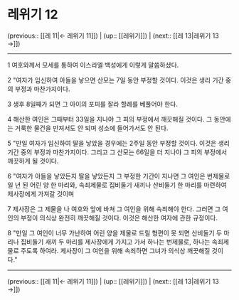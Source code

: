 # 레위기 12

(previous:: [[레 11|← 레위기 11]]) | (up:: [[레위기]]) | (next:: [[레 13|레위기 13 →]])

***




1 
여호와께서 모세를 통하여 이스라엘 백성에게 이렇게 말씀하셨다. 



2 
"여자가 임신하여 아들을 낳으면 산모는 7일 동안 부정할 것이다. 이것은 생리 기간 중의 부정과 마찬가지이다. 



3 
생후 8일째가 되면 그 아이의 포피를 잘라 할례를 베풀어야 한다. 



4 
해산한 여인은 그때부터 33일을 지나야 그 피의 부정에서 깨끗해질 것이다. 그 동안에는 거룩한 물건을 만져서도 안 되며 성소에 들어가서도 안 된다. 



5 
"만일 여자가 임신하여 딸을 낳았을 경우에는 2주일 동안 부정할 것이다. 이것은 생리 기간 중의 부정과 마찬가지이다. 그리고 그 산모는 66일을 더 지나야 그 피의 부정에서 깨끗하게 될 것이다. 



6 
"여자가 아들을 낳았든지 딸을 낳았든지 그 부정한 기간이 지나면 그 여인은 번제물로 일 년 된 어린 양 한 마리와, 속죄제물로 집비둘기 새끼나 산비둘기 한 마리를 마련하여 제사장에게 가져갈 것이며 



7 
제사장은 그 제물을 나 여호와 앞에 바쳐 그 여인을 위해 속죄해야 한다. 그러면 그 여인의 부정이 의식상 완전히 깨끗해질 것이다. 이것은 해산한 여자에 관한 규정이다. 



8 
"만일 그 여인이 너무 가난하여 어린 양을 제물로 드릴 형편이 못 되면 산비둘기 두 마리나 집비둘기 새끼 두 마리를 제사장에게 가지고 가서 하나는 번제물로, 하나는 속죄제물로 주도록 하여라. 제사장이 그 여인을 위해 속죄하면 그녀가 의식상 깨끗해질 것이다."

***

(previous:: [[레 11|← 레위기 11]]) | (up:: [[레위기]]) | (next:: [[레 13|레위기 13 →]])
